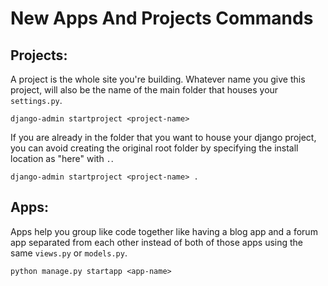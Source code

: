 # New Apps And Projects Commands

## Projects:

A project is the whole site you're building. Whatever name you give this project, will also be the name of the main folder that houses your `settings.py`.
```
django-admin startproject <project-name>
```

If you are already in the folder that you want to house your django project, you can avoid creating the original root folder by specifying the install location as "here" with `.`.

```
django-admin startproject <project-name> .
```

## Apps:

Apps help you group like code together like having a blog app and a forum app separated from each other instead of both of those apps using the same `views.py` or `models.py`.

```
python manage.py startapp <app-name>
```
